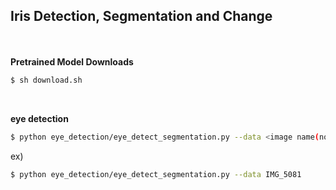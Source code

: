 ##  Iris Detection, Segmentation and Change

<br/><br/>
**Pretrained Model Downloads**

```bash
$ sh download.sh

```
<br/>

**eye detection**

```bash
$ python eye_detection/eye_detect_segmentation.py --data <image name(not include .jpg)>
```
ex)
```bash
$ python eye_detection/eye_detect_segmentation.py --data IMG_5081
```
<br/>
